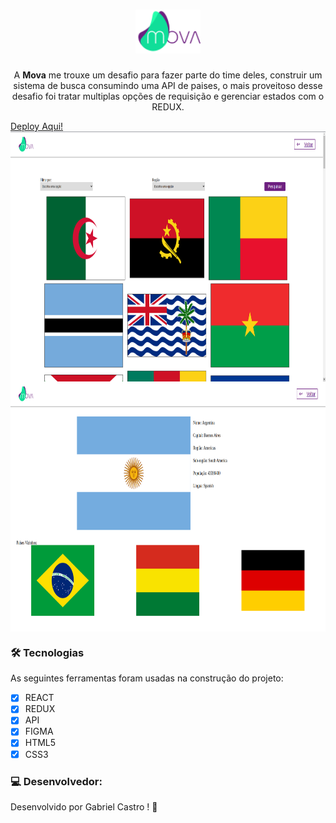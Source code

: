 <h1 align="center"><img height="70" src="src/images/logo.png"></h1>
 <p align="center">A <strong>Mova</strong> me trouxe um desafio para fazer parte do time deles, construir um sistema de busca consumindo uma API de paises, o mais proveitoso desse desafio foi tratar multiplas opções de requisição e gerenciar estados com o REDUX.</p>  

<a href="https://mova-gabriellcastro.vercel.app">Deploy Aqui!</a>
<img align="center" height="400" src="src/images/home.png">
<img align="center" height="400" src="src/images/details.png">


### 🛠 Tecnologias

As seguintes ferramentas foram usadas na construção do projeto:

- [x] REACT
- [x] REDUX
- [x] API
- [x] FIGMA
- [x] HTML5
- [x] CSS3

### 💻 Desenvolvedor:

Desenvolvido por Gabriel Castro ! 🥇  
    <img src="https://avatars.githubusercontent.com/u/61993679?s=460&u=970a557bb6ad3bf6ff644dc20d5b6d3cdd753a93&v=4" width="100px;" alt=""/>
